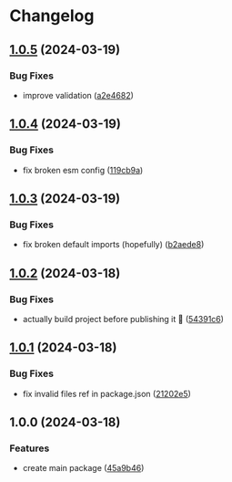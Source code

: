 # Changelog

## [1.0.5](https://github.com/ludwig-f/node-zpl/compare/v1.0.4...v1.0.5) (2024-03-19)


### Bug Fixes

* improve validation ([a2e4682](https://github.com/ludwig-f/node-zpl/commit/a2e46822ab939bf04dedbf19d8c133dd677e1341))

## [1.0.4](https://github.com/ludwig-f/node-zpl/compare/v1.0.3...v1.0.4) (2024-03-19)


### Bug Fixes

* fix broken esm config ([119cb9a](https://github.com/ludwig-f/node-zpl/commit/119cb9a145f72044e6fc5b7d64e45d888fe096da))

## [1.0.3](https://github.com/ludwig-f/node-zpl/compare/v1.0.2...v1.0.3) (2024-03-19)


### Bug Fixes

* fix broken default imports (hopefully) ([b2aede8](https://github.com/ludwig-f/node-zpl/commit/b2aede82a3487c76d74c8daa51bc7fc8414259c3))

## [1.0.2](https://github.com/ludwig-f/node-zpl/compare/v1.0.1...v1.0.2) (2024-03-18)


### Bug Fixes

* actually build project before publishing it 🤦 ([54391c6](https://github.com/ludwig-f/node-zpl/commit/54391c62594b2935c6a43a7afeca771d3a4f466a))

## [1.0.1](https://github.com/ludwig-f/node-zpl/compare/v1.0.0...v1.0.1) (2024-03-18)


### Bug Fixes

* fix invalid files ref in package.json ([21202e5](https://github.com/ludwig-f/node-zpl/commit/21202e5889a30d75cd32eecfd86013de6abe8d3b))

## 1.0.0 (2024-03-18)


### Features

* create main package ([45a9b46](https://github.com/ludwig-f/node-zpl/commit/45a9b464120a5d88e07a66592d7c1df4466c0367))
